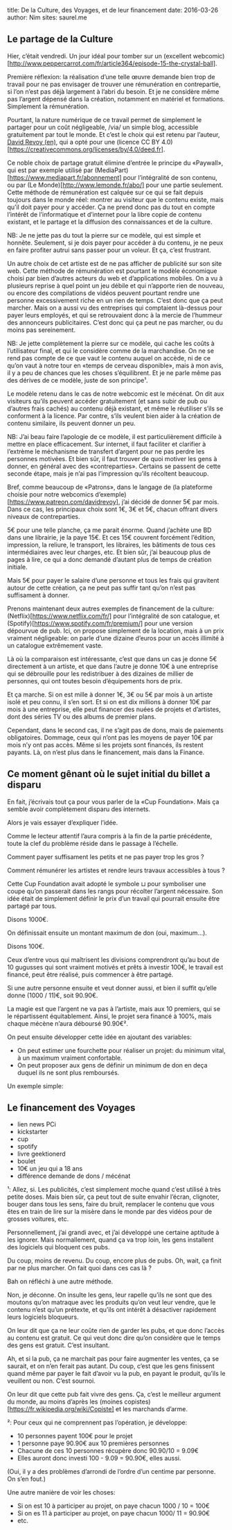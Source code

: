 title: De la Culture, des Voyages, et de leur financement
date: 2016-03-26
author: Nim
sites: saurel.me

## Le partage de la Culture

Hier, c’était vendredi. Un jour idéal pour tomber sur un (excellent
webcomic)[http://www.peppercarrot.com/fr/article364/episode-15-the-crystal-ball].

Première réflexion: la réalisation d’une telle œuvre demande bien trop de travail pour ne pas envisager de trouver une
rémunération en contrepartie, si l’on n’est pas déjà largement à l’abri du besoin.
Et je ne considère même pas l’argent dépensé dans la création, notamment en matériel et formations.
Simplement la rémunération.

Pourtant, la nature numérique de ce travail permet de simplement le partager pour un coût négligeable, /via/ un simple
blog, accessible gratuitement par tout le monde.
Et c’est le choix qui est retenu par l’auteur, [David Revoy (en)](http://www.davidrevoy.com/), qui a opté pour une
(licence CC BY 4.0)[https://creativecommons.org/licenses/by/4.0/deed.fr].

Ce noble choix de partage gratuit élimine d’entrée le principe du «Paywall», qui est par exemple utilisé par
(MediaPart)[https://www.mediapart.fr/abonnement] pour l’intégralité de son contenu, ou par
(Le Monde)[http://www.lemonde.fr/abo/] pour une partie seulement.
Cette méthode de rémunération est calquée sur ce qui se fait depuis toujours dans le monde réel: montrer au visiteur
que le contenu existe, mais qu’il doit payer pour y accéder.
Ça ne prend donc pas du tout en compte l’intérêt de l’informatique et d’internet pour la libre copie de contenu
existant, et le partage et la diffusion des connaissances et de la culture.

NB: Je ne jette pas du tout la pierre sur ce modèle, qui est simple et honnête.
Seulement, si je dois payer pour accéder à du contenu, je ne peux en faire profiter autrui sans passer pour un voleur.
Et ça, c’est frustrant.

Un autre choix de cet artiste est de ne pas afficher de publicité sur son site web.
Cette méthode de rémunération est pourtant le modèle économique choisi par bien d’autres acteurs du web et
d’applications mobiles.
On a vu à plusieurs reprise à quel point un jeu débile et qui n’apporte rien de nouveau, ou encore des compilations de
vidéos peuvent pourtant rendre une personne excessivement riche en un rien de temps.
C’est donc que ça peut marcher.
Mais on a aussi vu des entreprises qui comptaient là-dessus pour payer leurs employés, et qui se retrouvaient donc à la
mercie de l’hummeur des annonceurs publicitaires.
C’est donc qui ça peut ne pas marcher, ou du moins pas sereinement.

NB: Je jette complètement la pierre sur ce modèle, qui cache les coûts à l’utilisateur final, et qui le considère comme
de la marchandise.
On ne se rend pas compte de ce que vaut le contenu auquel on accède, ni de ce qu’on vaut à notre tour en «temps de
cerveau disponible», mais à mon avis, il y a peu de chances que les choses s’équilibrent.
Et je ne parle même pas des dérives de ce modèle, juste de son principe¹.

Le modèle retenu dans le cas de notre webcomic est le mécénat.
On dit aux visiteurs qu’ils peuvent accéder gratuitement (et sans subir de pub ou d’autres frais cachés) au contenu
déjà existant, et même le réutiliser s’ils se conforment à la licence.
Par contre, s’ils veulent bien aider à la création de contenu similaire, ils peuvent donner un peu.

NB: J’ai beau faire l’apologie de ce modèle, il est particulièrement difficile à mettre en place efficacement.
Sur internet, il faut faciliter et clarifier à l’extrème le méchanisme de transfert d’argent pour ne pas perdre les
personnes motivées.
Et bien sûr, il faut trouver de quoi motiver les gens à donner, en général avec des «contreparties».
Certains se passent de cette seconde étape, mais je n’ai pas l’impression qu’ils récoltent beaucoup.

Bref, comme beaucoup de «Patrons», dans le langage de (la plateforme choisie pour notre webcomics
d’exemple)[https://www.patreon.com/davidrevoy], j’ai décidé de donner 5€ par mois.
Dans ce cas, les principaux choix sont 1€, 3€ et 5€, chacun offrant divers niveaux de contreparties.

5€ pour une telle planche, ça me parait énorme.
Quand j’achète une BD dans une librairie, je la paye 15€. Et ces 15€ couvrent forcément l’édition, impression, la
reliure, le transport, les libraires, les bâtiments de tous ces intermédiaires avec leur charges, etc.
Et bien sûr, j’ai beaucoup plus de pages à lire, ce qui a donc demandé d’autant plus de temps de création initiale.

Mais 5€ pour payer le salaire d’une personne et tous les frais qui gravitent autour de cette création, ça ne peut pas
suffir tant qu’on n’est pas suffisament à donner.

Prenons maintenant deux autres exemples de financement de la culture: (Netflix)[https://www.netflix.com/fr/] pour
l’intégralité de son catalogue, et (Spotify)[https://www.spotify.com/fr/premium/] pour une version dépourvue de pub.
Ici, on propose simplement de la location, mais à un prix vraiment négligeable: on parle d’une dizaine d’euros pour un
accès illimité à un catalogue extrêmement vaste.

Là où la comparaison est intéressante, c’est que dans un cas je donne 5€ directement à un artiste, et que dans l’autre
je donne 10€ à une entreprise qui se débrouille pour les redistribuer à des dizaines de millier de personnes, qui ont
toutes besoin d’équipements hors de prix.

Et ça marche.
Si on est mille à donner 1€, 3€ ou 5€ par mois à un artiste isolé et peu connu, il s’en sort.
Et si on est dix millions à donner 10€ par mois à une entreprise, elle peut financer des nuées de projets et
d’artistes, dont des séries TV ou des albums de premier plans.

Cependant, dans le second cas, il ne s’agit pas de dons, mais de paiements obligatoires.
Dommage, ceux qui n’ont pas les moyens de payer 10€ par mois n’y ont pas accès.
Même si les projets sont financés, ils restent payants.
Là, on n’est plus dans le financement, mais dans la Finance.

## Ce moment gênant où le sujet initial du billet a disparu

En fait, j’écrivais tout ça pour vous parler de la «Cup Foundation».
Mais ça semble avoir complètement disparu des internets.

Alors je vais essayer d’expliquer l’idée.

Comme le lecteur attentif l’aura compris à la fin de la partie précédente, toute la clef du problème réside dans le
passage à l’échelle.

Comment payer suffisament les petits et ne pas payer trop les gros ?

Comment rémunérer les artistes et rendre leurs travaux accessibles à tous ?

Cette Cup Foundation avait adopté le symbole ⊔ pour symboliser une coupe qu’on passerait dans les rangs pour récolter
l’argent nécessaire.
Son idée était de simplement définir le prix d’un travail qui pourrait ensuite être partagé par tous.

Disons 1000€.

On définissait ensuite un montant maximum de don (oui, maximum…).

Disons 100€.

Ceux d’entre vous qui maîtrisent les divisions comprendront qu’au bout de 10 gugusses qui sont vraiment motivés et
prêts à investir 100€, le travail est financé, peut être réalisé, puis commencer à être partagé.

Si une autre personne ensuite et veut donner aussi, et bien il suffit qu’elle donne (1000 / 11)€, soit 90.90€.

La magie est que l’argent ne va pas à l’artiste, mais aux 10 premiers, qui se le répartissent équitablement.
Ainsi, le projet sera financé à 100%, mais chaque mécène n’aura déboursé 90.90€².

On peut ensuite développer cette idée en ajoutant des variables:

- On peut estimer une fourchette pour réaliser un projet: du minimum vital, à un maximum vraiment confortable.
- On peut proposer aux gens de définir un minimum de don en deça duquel ils ne sont plus remboursés.

Un exemple simple:





## Le financement des Voyages

- lien news PCi
- kickstarter
- cup
- spotify
- livre geektionerd
- boulet
- 10€ un jeu qui a 18 ans
- différence demande de dons / mécénat

¹: Allez, si. Les publicités, c’est simplement moche quand c’est utilisé à très petite doses. Mais bien sûr, ça peut
tout de suite envahir l’écran, clignoter, bouger dans tous les sens, faire du bruit, remplacer le contenu que vous êtes
en train de lire sur la misère dans le monde par des vidéos pour de grosses voitures, etc.

Personnellement, j’ai grandi avec, et j’ai développé une certaine aptitude à les ignorer. Mais normallement, quand ça
va trop loin, les gens installent des logiciels qui bloquent ces pubs.

Du coup, moins de revenu. Du coup, encore plus de pubs. Oh, wait, ça finit par ne plus marcher.
On fait quoi dans ces cas là ?

Bah on réfléchi à une autre méthode.

Non, je déconne. On insulte les gens, leur rapelle qu’ils ne sont que des moutons qu’on matraque avec les produits
qu’on veut leur vendre, que le contenu n’est qu’un prétexte, et qu’ils ont intérêt à désactiver rapidement leurs
logiciels bloqueurs.

On leur dit que ça ne leur coûte rien de garder les pubs, et que donc l’accès au contenu est gratuit.
Ce qui veut donc dire qu’on considère que le temps des gens est gratuit.
C’est insultant.

Ah, et si la pub, ça ne marchait pas pour faire augmenter les ventes, ça se saurait, et on n’en ferait pas autant.
Du coup, c’est que les gens finissent quand même par payer le fait d’avoir vu la pub, en payant le produit, qu’ils le
veuillent ou non.
C’est sournoi.

On leur dit que cette pub fait vivre des gens.
Ça, c’est le meilleur argument du monde, au moins d’après les (moines copistes)[https://fr.wikipedia.org/wiki/Copiste]
et les marchands d’arme.

²: Pour ceux qui ne comprennent pas l’opération, je développe:

- 10 personnes payent 100€ pour le projet
- 1 personne paye 90.90€ aux 10 premières personnes
- Chacune de ces 10 personnes récupère donc 90.90/10 = 9.09€
- Elles auront donc investi 100 - 9.09 = 90.90€, elles aussi.

(Oui, il y a des problèmes d’arrondi de l’ordre d’un centime par personne. On s’en fout.)

Une autre manière de voir les choses:

- Si on est 10 à participer au projet, on paye chacun 1000 / 10 = 100€
- Si on es 11 à participer au projet, on paye chacun 1000/ 11 = 90.90€
- etc.
